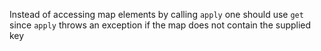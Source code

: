 Instead of accessing map elements by calling `apply` one should use `get` since `apply` throws an exception if the
 map does not contain the supplied key